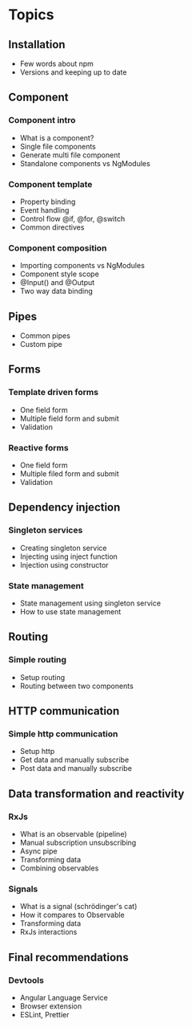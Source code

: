 # Topics

## Installation

- Few words about npm
- Versions and keeping up to date

## Component

### Component intro

- What is a component?
- Single file components
- Generate multi file component
- Standalone components vs NgModules

### Component template

- Property binding
- Event handling
- Control flow @if, @for, @switch
- Common directives

### Component composition

- Importing components vs NgModules
- Component style scope
- @Input() and @Output
- Two way data binding

## Pipes

- Common pipes
- Custom pipe

## Forms

### Template driven forms

- One field form
- Multiple field form and submit
- Validation

### Reactive forms

- One field form
- Multiple filed form and submit
- Validation

## Dependency injection

### Singleton services

- Creating singleton service
- Injecting using inject function
- Injection using constructor

### State management

- State management using singleton service
- How to use state management

## Routing

### Simple routing

- Setup routing
- Routing between two components

## HTTP communication

### Simple http communication

- Setup http
- Get data and manually subscribe
- Post data and manually subscribe

## Data transformation and reactivity

### RxJs

- What is an observable (pipeline)
- Manual subscription unsubscribing
- Async pipe
- Transforming data
- Combining observables

### Signals

- What is a signal (schrödinger's cat)
- How it compares to Observable
- Transforming data
- RxJs interactions

## Final recommendations

### Devtools

- Angular Language Service
- Browser extension
- ESLint, Prettier
